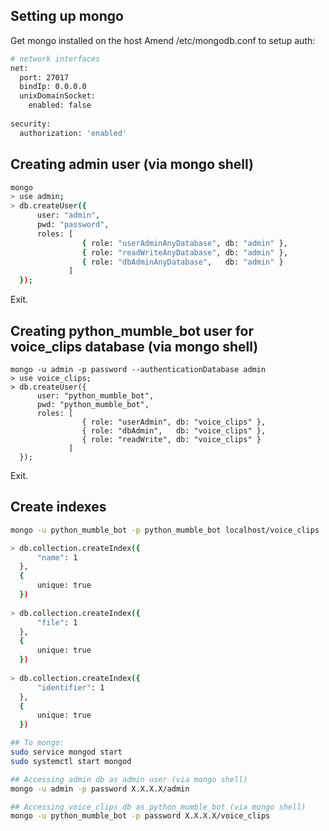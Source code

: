## Setting up mongo ##
Get mongo installed on the host
Amend /etc/mongodb.conf to setup auth:

```sh
# network interfaces
net:
  port: 27017
  bindIp: 0.0.0.0
  unixDomainSocket:
    enabled: false
    
security:
  authorization: 'enabled'
```

## Creating admin user (via mongo shell)
```sh
mongo
> use admin;
> db.createUser({
      user: "admin",
      pwd: "password",
      roles: [
                { role: "userAdminAnyDatabase", db: "admin" },
                { role: "readWriteAnyDatabase", db: "admin" },
                { role: "dbAdminAnyDatabase",   db: "admin" }
             ]
  });
```
Exit.

## Creating python_mumble_bot user for voice_clips database (via mongo shell)
```
mongo -u admin -p password --authenticationDatabase admin
> use voice_clips;
> db.createUser({
      user: "python_mumble_bot",
      pwd: "python_mumble_bot",
      roles: [
                { role: "userAdmin", db: "voice_clips" },
                { role: "dbAdmin",   db: "voice_clips" },
                { role: "readWrite", db: "voice_clips" }
             ]
  });
```
Exit.

## Create indexes
```sh
mongo -u python_mumble_bot -p python_mumble_bot localhost/voice_clips

> db.collection.createIndex({
      "name": 1
  },
  {
      unique: true
  })
  
> db.collection.createIndex({
      "file": 1
  },
  {
      unique: true
  })
  
> db.collection.createIndex({
      "identifier": 1
  },
  {
      unique: true
  })

## To mongo:
sudo service mongod start
sudo systemctl start mongod

## Accessing admin db as admin user (via mongo shell)
mongo -u admin -p password X.X.X.X/admin

## Accessing voice_clips db as python_mumble_bot (via mongo shell)
mongo -u python_mumble_bot -p password X.X.X.X/voice_clips
